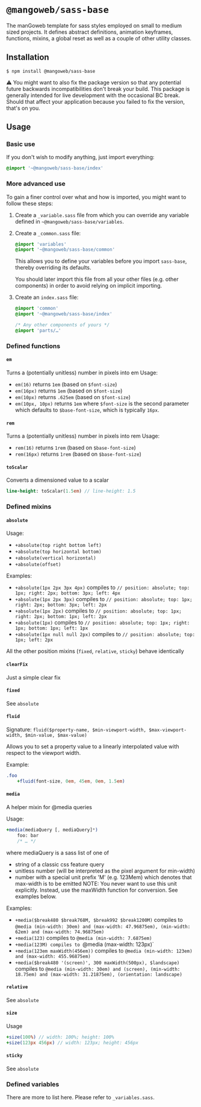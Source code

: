# `@mangoweb/sass-base`

The manGoweb template for sass styles employed on small to medium sized projects.
It defines abstract definitions, animation keyframes, functions, mixins, a global reset as well as a couple of other utility classes.

## Installation

`$ npm install @mangoweb/sass-base`

⚠️ You might want to also fix the package version so that any potential future backwards incompatibilities don't break your build.
This package is generally intended for live development with the occasional BC break.
Should that affect your application because you failed to fix the version, that's on you.

## Usage

### Basic use
If you don't wish to modify anything, just import everything:
```sass
@import '~@mangoweb/sass-base/index'
```

### More advanced use
To gain a finer control over what and how is imported, you might want to follow these steps:
1) Create a `_variable.sass` file from which you can override any variable defined in `~@mangoweb/sass-base/variables`.
2) Create a `_common.sass` file:
	```sass
	@import 'variables'
	@import '~@mangoweb/sass-base/common'
	```
	This allows you to define your variables before you import `sass-base`, thereby overriding its defaults.
	 
	You should later import this file from all your other files (e.g. other components) in order to avoid relying on implicit importing.
3) Create an `index.sass` file:
	```sass
	@import 'common'
	@import '~@mangoweb/sass-base/index'
	
	/* Any other components of yours */
	@import 'parts/…'
	```

### Defined functions

#### `em`
Turns a (potentially unitless) number in pixels into em
Usage:
- `em(16)` returns `1em` (based on `$font-size`)
- `em(16px)` returns `1em` (based on `$font-size`)
- `em(10px)` returns `.625em` (based on `$font-size`)
- `em(10px, 10px)` returns `1em`
where `$font-size` is the second parameter which defaults to `$base-font-size`, which is typically `16px`.

#### `rem`
Turns a (potentially unitless) number in pixels into rem
Usage:
- `rem(16)` returns `1rem` (based on `$base-font-size`)
- `rem(16px)` returns `1rem` (based on `$base-font-size`)

#### `toScalar`
Converts a dimensioned value to a scalar
```sass
line-height: toScalar(1.5em) // line-height: 1.5
``` 

### Defined mixins

#### `absolute`
Usage:
- `+absolute(top right bottom left)`
- `+absolute(top horizontal bottom)`
- `+absolute(vertical horizontal)`
- `+absolute(offset)`

Examples:
- `+absolute(1px 2px 3px 4px)`
	compiles to
	`// position: absolute; top: 1px; right: 2px; bottom: 3px; left: 4px`
- `+absolute(1px 2px 3px)`
	compiles to
	`// position: absolute; top: 1px; right: 2px; bottom: 3px; left: 2px`
- `+absolute(1px 2px)`
	compiles to
	`// position: absolute; top: 1px; right: 2px; bottom: 1px; left: 2px`
- `+absolute(1px)`
	compiles to
	`// position: absolute; top: 1px; right: 1px; bottom: 1px; left: 1px`
- `+absolute(1px null null 2px)`
	compiles to
	`// position: absolute; top: 1px; left: 2px`

All the other position mixins (`fixed`, `relative`, `sticky`) behave identically

#### `clearFix`
Just a simple clear fix

#### `fixed`
See `absolute`

#### `fluid`
Signature: `fluid($property-name, $min-viewport-width, $max-viewport-width, $min-value, $max-value)`

Allows you to set a property value to a linearly interpolated value with respect to the viewport width.

Example:
```sass
.foo
	+fluid(font-size, 0em, 45em, 0em, 1.5em)
```

#### `media`
A helper mixin for @media queries
	
Usage:
```sass
+media(mediaQuery [, mediaQuery]*)
	foo: bar
	/* … */
```
where mediaQuery is a sass list of one of
- string of a classic css feature query
- unitless number (will be interpreted as the pixel argument for min-width)
- number with a special unit prefix 'M' (e.g. 123Mem) which denotes that max-width is to be emitted
	NOTE: You never want to use this unit explicitly. Instead, use the maxWidth function for conversion. See examples
	      below.

Examples:
- `+media($break480 $break768M, $break992 $break1200M)`
	compiles to 
	`@media (min-width: 30em) and (max-width: 47.96875em), (min-width: 62em) and (max-width: 74.96875em)`
- `+media(123)`
	compiles to
	`@media (min-width: 7.6875em)`
- `+media(123M)
	compiles to
	`@media (max-width: 123px)`
- `+media(123em maxWidth(456em))`
	compiles to
	`@media (min-width: 123em) and (max-width: 455.96875em)`
- `+media($break480 '(screen)', 300 maxWidth(500px), $landscape)`
	compiles to
	`@media (min-width: 30em) and (screen), (min-width: 18.75em) and (max-width: 31.21875em), (orientation: landscape)`

#### `relative`
See `absolute`

#### `size`
Usage
```sass
+size(100%) // width: 100%; height: 100%
+size(123px 456px) // width: 123px; height: 456px
```

#### `sticky`
See `absolute` 

### Defined variables
There are more to list here. Please refer to `_variables.sass`.
